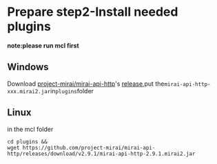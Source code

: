 # Prepare step2-Install needed plugins
**note:please run mcl first** 

## Windows  
Download [project-mirai/mirai-api-http](https://github.com/project-mirai/mirai-api-http)'s [release](https://github.com/project-mirai/mirai-api-http/releases),put the`mirai-api-http-xxx.mirai2.jar`in`plugins`folder  

## Linux  
in the mcl folder
```
cd plugins &&
wget https://github.com/project-mirai/mirai-api-http/releases/download/v2.9.1/mirai-api-http-2.9.1.mirai2.jar
```